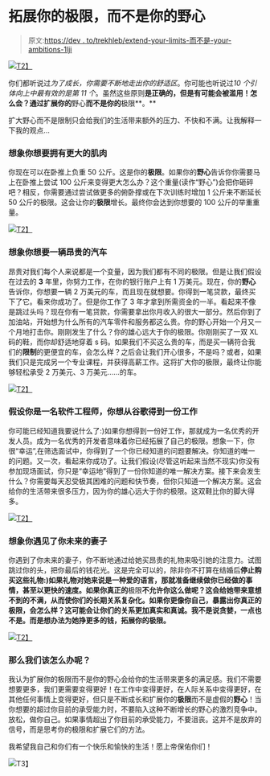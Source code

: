 # 拓展你的极限，而不是你的野心

> 原文:[https://dev . to/trekhleb/extend-your-limits-而不是-your-ambitions-1lji](https://dev.to/trekhleb/extend-your-limits-rather-than-your-ambitions-1lji)

[![](../Images/0caa9546786629db4b496875423da19b.png)T2】](https://res.cloudinary.com/practicaldev/image/fetch/s--vM-f30Bn--/c_limit%2Cf_auto%2Cfl_progressive%2Cq_auto%2Cw_880/https://media.licdn.com/media/gcrc/dms/image/C4E12AQGBCdCMXaRKdA/article-cover_image-shrink_720_1280/0%3Fe%3D2131315200%26v%3Dbeta%26t%3D-LdcPxpIBkEWw2xF0xKfXIw_KrpwaizyG4OnR0NS1uk)

你们都听说过*为了成长，你需要不断地走出你的舒适区*。你可能也听说过*10 个引体向上中最有效的是第 11 个*。虽然这些原则**是正确的，但是有可能会被滥用！怎么会？通过扩展你的**野心**而不是你的**极限**。**

扩大野心而不是限制只会给我们的生活带来额外的压力、不快和不满。让我解释一下我的观点…

### 想象你想要拥有更大的肌肉

你现在可以在卧推上负重 50 公斤。这是你的**极限**。如果你的**野心**告诉你你需要马上在卧推上尝试 100 公斤来变得更大怎么办？这个重量(读作“野心”)会把你砸碎吧？相反，你需要通过尝试做更多的俯卧撑或在下次训练时增加 1 公斤来不断延长 50 公斤的极限。这会让你的**极限**增长。最终你会达到你想要的 100 公斤的举重重量。

[![](../Images/27513a8f0f194cefe84e9ec2eb453c3b.png)T2】](https://res.cloudinary.com/practicaldev/image/fetch/s--rBtyjArK--/c_limit%2Cf_auto%2Cfl_progressive%2Cq_auto%2Cw_880/https://media.licdn.com/dms/image/C4E12AQGrEQ0FJENv2A/article-inline_image-shrink_1500_2232/0%3Fe%3D2131315200%26v%3Dbeta%26t%3DxB_BuN-bKyGBiTCoNj-vloD7K32C40UpBkY6bKG70WU)

### **想象你想要一辆昂贵的汽车**

昂贵对我们每个人来说都是一个变量，因为我们都有不同的极限。但是让我们假设在过去的 **3** 年里，你努力工作，在你的银行账户上有 1 万美元。现在，你的**野心**告诉你，你想要一辆 2 万美元的车，而且现在就想要。你得到一笔贷款，最终买下了它。看来你成功了。但是你工作了 3 年才拿到所需资金的一半。看起来不像是跳过头吗？现在你有一笔贷款，你需要拿出你月收入的很大一部分。然后你到了加油站，开始想为什么所有的汽车零件和服务都这么贵。你的野心开始一个月又一个月地打击你。刚刚发生了什么？你的雄心远大于你的极限。你刚刚买了一双 XL 码的鞋，而你却舒适地穿着 s 码。如果我们不买这么贵的车，而是买一辆符合我们的**限制**的更便宜的车，会怎么样？之后会让我们开心很多，不是吗？或者，如果我们只是完成另一个专业课程，并获得高薪工作。这将扩大你的极限，最终让你能够轻松承受 2 万美元、3 万美元……的车。

[![](../Images/a4f06c8c69a73b0eb91a4ceeae0b7a4a.png)T2】](https://res.cloudinary.com/practicaldev/image/fetch/s--1c4pJUQm--/c_limit%2Cf_auto%2Cfl_progressive%2Cq_auto%2Cw_880/https://media.licdn.com/dms/image/C4E12AQHMWeAMINP6sQ/article-inline_image-shrink_1500_2232/0%3Fe%3D2131315200%26v%3Dbeta%26t%3DsWL9avGADmbccwuBMbDmJGYVY8tPNPvJqwny7KouymU)

### 假设你是一名软件工程师，你想从谷歌得到一份工作

你可能已经知道我要说什么了:)如果你想得到一份好工作，那就成为一名优秀的开发人员。成为一名优秀的开发者意味着你已经拓展了自己的极限。想象一下，你很“幸运”,在筛选面试中，你得到了一个你已经知道的问题要解决。你知道的唯一的问题。又一次，看起来你成功了。让我们假设(尽管这听起来当然不现实)你没有参加现场面试，你只是“幸运地”得到了一份你知道的唯一解决方案。接下来会发生什么？你需要每天忍受极其困难的问题和快节奏，但你只知道一个解决方案。这会给你的生活带来很多压力，因为你的雄心远大于你的极限。这双鞋比你的脚大得多。

[![](../Images/5b227532c90b8ebdb43193ccd690fa83.png)T2】](https://res.cloudinary.com/practicaldev/image/fetch/s--OChrkRQv--/c_limit%2Cf_auto%2Cfl_progressive%2Cq_auto%2Cw_880/https://media.licdn.com/dms/image/C4E12AQHGoMmXH0g6Dg/article-inline_image-shrink_1500_2232/0%3Fe%3D2131315200%26v%3Dbeta%26t%3D7aKNSZlVCnrY_3VilxY6ERYHS_gLkkb1AjDDFf9nprA)

### 想象你遇见了你未来的妻子

你遇到了你未来的妻子，你不断地通过给她买昂贵的礼物来吸引她的注意力。试图跳过你的头，把你最后的钱花光。这是完全可以的，除非你不打算在结婚后**停止购买这些礼物:)如果礼物对她来说是一种爱的语言，那就准备继续做你已经做的事情，甚至以更快的速度。如果你真正的**极限**不允许你这么做呢？这会给她带来意想不到的不满，从而使你们的长期关系复杂化。如果你更像你自己，暴露出你真正的极限，会怎么样？这可能会让你们的关系更加真实和真诚。我不是说贪婪，一点也不是。而是想办法为她挣更多的钱，拓展你的极限。**

[![](../Images/692f4a553a3c33266466f5c8f010d3b4.png)T2】](https://res.cloudinary.com/practicaldev/image/fetch/s--iq6h-tTp--/c_limit%2Cf_auto%2Cfl_progressive%2Cq_auto%2Cw_880/https://media.licdn.com/dms/image/C4E12AQH77IYbISO8IQ/article-inline_image-shrink_1500_2232/0%3Fe%3D2131315200%26v%3Dbeta%26t%3DkaXi4Vu6hqqdhzsd8MCu0PEDUIzz2CALuwn1hvG8w1c)

### **那么我们该怎么办呢？**

我认为扩展你的极限而不是你的野心会给你的生活带来更多的满足感。我们不需要想要更多，我们更需要变得更好！在工作中变得更好，在人际关系中变得更好，在其他任何事情上变得更好，但只是不断成长和扩展你的**极限**而不是虚假的**野心**！当你想要的超过你目前的承受能力时，不要陷入这种不断增长的野心的激烈竞争中。放松，做你自己。如果事情超出了你目前的承受能力，不要沮丧。这并不是放弃的信号，而是思考你的极限和扩展它们的方法。

我希望我自己和你们有一个快乐和愉快的生活！愿上帝保佑你们！

[![](../Images/0caa9546786629db4b496875423da19b.png)](https://res.cloudinary.com/practicaldev/image/fetch/s--vM-f30Bn--/c_limit%2Cf_auto%2Cfl_progressive%2Cq_auto%2Cw_880/https://media.licdn.com/media/gcrc/dms/image/C4E12AQGBCdCMXaRKdA/article-cover_image-shrink_720_1280/0%3Fe%3D2131315200%26v%3Dbeta%26t%3D-LdcPxpIBkEWw2xF0xKfXIw_KrpwaizyG4OnR0NS1uk)T3】